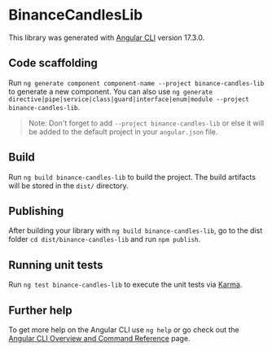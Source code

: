 # BinanceCandlesLib

This library was generated with [Angular CLI](https://github.com/angular/angular-cli) version 17.3.0.

## Code scaffolding

Run `ng generate component component-name --project binance-candles-lib` to generate a new component. You can also use `ng generate directive|pipe|service|class|guard|interface|enum|module --project binance-candles-lib`.
> Note: Don't forget to add `--project binance-candles-lib` or else it will be added to the default project in your `angular.json` file. 

## Build

Run `ng build binance-candles-lib` to build the project. The build artifacts will be stored in the `dist/` directory.

## Publishing

After building your library with `ng build binance-candles-lib`, go to the dist folder `cd dist/binance-candles-lib` and run `npm publish`.

## Running unit tests

Run `ng test binance-candles-lib` to execute the unit tests via [Karma](https://karma-runner.github.io).

## Further help

To get more help on the Angular CLI use `ng help` or go check out the [Angular CLI Overview and Command Reference](https://angular.io/cli) page.
